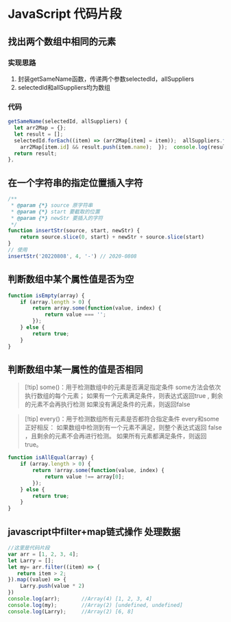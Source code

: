 # JavaScript 代码片段

## 找出两个数组中相同的元素

### 实现思路

1. 封装getSameName函数，传递两个参数selectedId，allSuppliers
2. selectedId和allSuppliers均为数组

### 代码

```jsx
getSameName(selectedId, allSuppliers) {
  let arr2Map = {};  
  let result = [];  
  selectedId.forEach((item) => (arr2Map[item] = item));  allSuppliers.forEach((item) => {
    arr2Map[item.id] && result.push(item.name);  });  console.log(result)
  return result;
},
```

## 在一个字符串的指定位置插入字符

```js
/**
 * @param {*} source 原字符串 
 * @param {*} start 要截取的位置 
 * @param {*} newStr 要插入的字符
 */
function insertStr(source, start, newStr) {
    return source.slice(0, start) + newStr + source.slice(start)
}
// 使用
insertStr('20220808', 4, '-') // 2020-0808
```

## 判断数组中某个属性值是否为空

```js
function isEmpty(array) {
    if (array.length > 0) {
        return array.some(function(value, index) {
            return value === '';
        });
    } else {
        return true;
    }
}
```

## 判断数组中某一属性的值是否相同

> [!tip] some()：用于检测数组中的元素是否满足指定条件
some方法会依次执行数组的每个元素；
如果有一个元素满足条件，则表达式返回true , 剩余的元素不会再执行检测
如果没有满足条件的元素，则返回false

> [!tip] every()：用于检测数组所有元素是否都符合指定条件
every和some正好相反：
如果数组中检测到有一个元素不满足，则整个表达式返回 false ，且剩余的元素不会再进行检测。
如果所有元素都满足条件，则返回 true。

```js
function isAllEqual(array) {
    if (array.length > 0) {
        return !array.some(function(value, index) {
            return value !== array[0];
        });
    } else {
        return true;
    }
}
```
## javascript中filter+map链式操作 处理数据

```js
//这里是代码片段
var arr = [1, 2, 3, 4];
let Larry = [];
let my= arr.filter((item) => {
   return item > 2;
}).map((value) => {
    Larry.push(value * 2) 
})
console.log(arr);  		//Array(4) [1, 2, 3, 4]
console.log(my);   		//Array(2) [undefined, undefined]
console.log(Larry);		//Array(2) [6, 8]
```